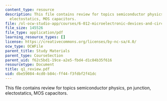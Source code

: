 ```yaml
---
content_type: resource
description: This file contains review for topics semiconductor physics, pn junction,
  electostatics, MOS capacitors.
file: /ol-ocw-studio-app/courses/6-012-microelectronic-devices-and-circuits-fall-2005/dbe590844cd0b84cff44f3fdbf2f41dc_q1_review.pdf
file_size: 145526
file_type: application/pdf
learning_resource_types: []
license: https://creativecommons.org/licenses/by-nc-sa/4.0/
ocw_type: OCWFile
parent_title: Study Materials
parent_type: CourseSection
parent_uid: f62c5bd1-19ce-a2e5-fbd4-d1c84b35f616
resourcetype: Document
title: q1_review.pdf
uid: dbe59084-4cd0-b84c-ff44-f3fdbf2f41dc
---
```

This file contains review for topics semiconductor physics, pn junction, electostatics, MOS capacitors.
